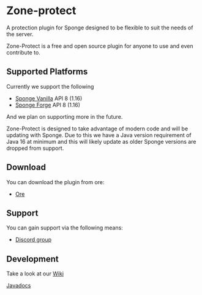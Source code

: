 # Zone-protect

A protection plugin for Sponge designed to be flexible to suit the needs of the server.

Zone-Protect is a free and open source plugin for anyone to use and even contribute to.

## Supported Platforms

Currently we support the following

- [Sponge Vanilla](https://www.spongepowered.org/downloads/spongevanilla?minecraft=1.16.5&offset=0) API 8 (1.16)
- [Sponge Forge](https://www.spongepowered.org/downloads/spongeforge?minecraft=1.16.5&offset=0) API 8 (1.16)

And we plan on supporting more in the future.

Zone-Protect is designed to take advantage of modern code and will be updating with Sponge. Due to this we have a Java
version requirement of Java 16 at minimum and this will likely update as older Sponge versions are dropped from support.

## Download

You can download the plugin from ore:

- [Ore](https://ore.spongepowered.org/MoseMister/Zone-Protect)

## Support

You can gain support via the following means:

- [Discord group](https://discord.gg/mt7T4GVj)

## Development

Take a look at our [Wiki](https://github.com/mosemister/Zone-protect/wiki)

[Javadocs](https://zone-protect.github.io/Zone-protect/allclasses-index.html)


